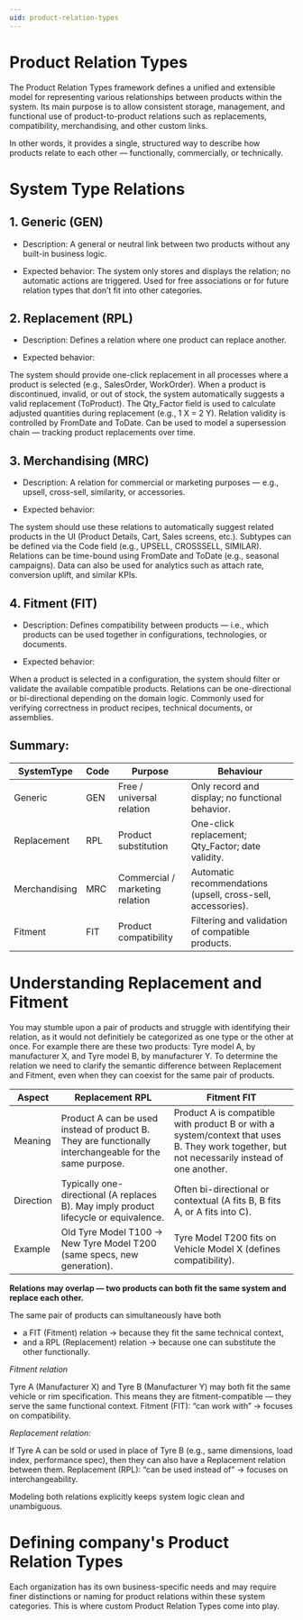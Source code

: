 ```yaml
---
uid: product-relation-types
---
```


# Product Relation Types 

The Product Relation Types framework defines a unified and extensible model for representing various relationships between products within the system.
Its main purpose is to allow consistent storage, management, and functional use of product-to-product relations such as replacements, compatibility, merchandising, and other custom links.

In other words, it provides a single, structured way to describe how products relate to each other — functionally, commercially, or technically.

# System Type Relations 

## 1. Generic (GEN)

   - Description:
A general or neutral link between two products without any built-in business logic.

   - Expected behavior:
The system only stores and displays the relation; no automatic actions are triggered.
Used for free associations or for future relation types that don’t fit into other categories.

## 2. Replacement (RPL)

- Description:
Defines a relation where one product can replace another.

- Expected behavior:

The system should provide one-click replacement in all processes where a product is selected (e.g., SalesOrder, WorkOrder).
When a product is discontinued, invalid, or out of stock, the system automatically suggests a valid replacement (ToProduct).
The Qty_Factor field is used to calculate adjusted quantities during replacement (e.g., 1 X = 2 Y).
Relation validity is controlled by FromDate and ToDate.
Can be used to model a supersession chain — tracking product replacements over time.

## 3. Merchandising (MRC)

   - Description:
A relation for commercial or marketing purposes — e.g., upsell, cross-sell, similarity, or accessories.

  -  Expected behavior:

The system should use these relations to automatically suggest related products in the UI (Product Details, Cart, Sales screens, etc.).
Subtypes can be defined via the Code field (e.g., UPSELL, CROSSSELL, SIMILAR).
Relations can be time-bound using FromDate and ToDate (e.g., seasonal campaigns).
Data can also be used for analytics such as attach rate, conversion uplift, and similar KPIs.

## 4. Fitment (FIT)

  - Description:
Defines compatibility between products — i.e., which products can be used together in configurations, technologies, or documents.

   - Expected behavior:

When a product is selected in a configuration, the system should filter or validate the available compatible products.
Relations can be one-directional or bi-directional depending on the domain logic.
Commonly used for verifying correctness in product recipes, technical documents, or assemblies.

## Summary:

|SystemType |	Code|	Purpose| Behaviour|
|-----------|-----|--------|----------|
|Generic    |	GEN |	Free / universal relation|	Only record and display; no functional behavior.|
|Replacement|	RPL	|Product substitution	| One-click replacement; Qty_Factor; date validity.|
|Merchandising|	MRC|	Commercial / marketing relation	|Automatic recommendations (upsell, cross-sell, accessories).|
|Fitment|	FIT|	Product compatibility	|Filtering and validation of compatible products.|

# Understanding Replacement and Fitment

You may stumble upon a pair of products and struggle with identifying their relation, as it would not definitiely be categorized as one type or the other at once.
For example there are these two products: Tyre model A, by manufacturer X, and Tyre model B, by manufacturer Y. 
To determine the relation we need to clarify the semantic difference between Replacement and Fitment, even when they can coexist for the same pair of products.

|Aspect|	Replacement RPL | Fitment FIT|
|------|------------------|--------------|
|Meaning|	Product A can be used instead of product B. They are functionally interchangeable for the same purpose.	|Product A is compatible with product B or with a system/context that uses B. They work together, but not necessarily instead of one another.|
|Direction|	Typically one-directional (A replaces B). May imply product lifecycle or equivalence.|	Often bi-directional or contextual (A fits B, B fits A, or A fits into C).|
|Example|	Old Tyre Model T100 → New Tyre Model T200 (same specs, new generation).	|Tyre Model T200 fits on Vehicle Model X (defines compatibility).|

**Relations may overlap — two products can both fit the same system and replace each other.**

The same pair of products can simultaneously have both
 - a FIT (Fitment) relation → because they fit the same technical context,
 - and a RPL (Replacement) relation → because one can substitute the other functionally.


_Fitment relation_

Tyre A (Manufacturer X) and Tyre B (Manufacturer Y) may both fit the same vehicle or rim specification.
This means they are fitment-compatible — they serve the same functional context. Fitment (FIT): “can work with” → focuses on compatibility.

_Replacement relation:_

If Tyre A can be sold or used in place of Tyre B (e.g., same dimensions, load index, performance spec), then they can also have a Replacement relation between them. 
Replacement (RPL): “can be used instead of” → focuses on interchangeability.

Modeling both relations explicitly keeps system logic clean and unambiguous.

# Defining company's Product Relation Types
Each organization has its own business-specific needs and may require finer distinctions or naming for product relations within these system categories.
This is where custom Product Relation Types come into play.



